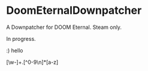 # DoomEternalDownpatcher
A Downpatcher for DOOM Eternal. Steam only.

In progress.

:) hello

[\w-]+\.[^0-9\n]*[a-z]
